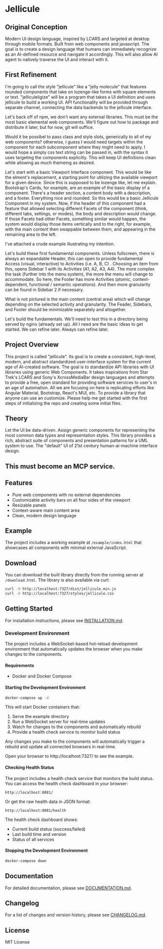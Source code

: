 # Jellicule

## Original Conception
Modern UI design language, inspired by LCARS and targeted at desktop through mobile formats.
Built from web components and javascript. The goal is to create a design language that humans can immediately recognize as an AI-defined resource and navigate it accordingly. This will also allow AI agent to natively traverse the UI and interact with it.

## First Refinement
I'm going to call the style "jellicule" like a "jelly molecule" that features rounded components that take on lozenge-like forms with square elements or text.  "jelliculeligize" will be a program that takes a UI definition and uses jellicule to build a working UI. API functionality will be provided through separate channel, connecting the data backends to the jellicule interface.

Let's back off of npm, we don't want any external libraries. This must be the most basic elemental web components. We'll figure out how to package and distribute it later, but for now, git will suffice.

Would it be possibel to pass class and style slots, generically to all of my web components? otherwise, I guess I would need targets within the component for each subcomponent where they might need to apply. I would hope a simply css text string can be passed in, with the syntax it uses targeting the components explicitly.  This will keep UI definitions clean while allowing as much themeing as desired.

Let's start with a basic Viewport Interface component. This would be like the <body> elment's replacement, a starting point for utilizing the available viewport for a given device. Since this is supposed to be lozenge like, let me explain. Bootstrap's Cards, for example, are an example of the basic display of a component. There's a header section, a content body with a description, and a footer. Everything nice and rounded.  So this would be a basic Jellicule Component in my system. Now, if the header of this component had a feature that allowed selecting different Facets of the component (think, different tabs, settings, or modes), the body and description would change. If those Facets had other Facets, something similar would happen, the system would display those items vertically and to the right, for example, with the main content then swappable between them, and appearing in the remaining area to the left.

I've attached a crude example illustrating my intention.

Let's build these first fundamental components.  Unless fullscreen, there is always an expandable Header, this can open to provide fundamental Access (visual, interactive) to Activities (i.e. A, B, C) . Choosing an item from this, opens Sidebar 1 with its Activities (A1, A2, A3, A4). The more complex the task (further into the menu system), the more the menu will change to accommodate. So here, the Footer has more Activities (atomic, context-dependent, functional / semantic operations). And then more granularity can be found in Sidebar 2 if necessary.

What is not pictured is the main content (central area) which will change depending on the selected activity and granularity. The Feader, Sidebars, and Footer should be minimizable separately and altogether.

Let's build the fundamentals. We'll need to test this in a directory being served by nginx (already set up). All I need are the basic ideas to get started. We can refine later. Always can refine later.

## Project Overview
This project is called "jellicule".  Its goal is to create a consistent, high-level, modern, and abstract standardized user-interface system for the current age of AI-created software. The goal is to standardize API libraries with UI libraries using generic Web Components. It takes inspirations from Star Trek's LCARS and Sony's XcrossMediaBar design languages and attempts to provide a free, open standard for providing software services to user's in an age of automation.  All we are focusing on here is replicating efforts like Angular Material, Bootstrap, React's MUI, etc. To provide a library that anyone can use an customize.  Please help me get started with the first steps of initializing the repo and creating some initial files.

## Theory
Let the UI be data-driven. Assign generic components for representing the most common data types and representation styles. This library provides a rich, abstract suite of components and presentation patterns for a UML system to use. The "default" UI of 21st century human-ai-machine interface design.

## This must become an MCP service.

## Features
- Pure web components with no external dependencies
- Customizable activity bars on all four sides of the viewport
- Resizable panels
- Context-aware main content area
- Clean, modern design language

## Example
The project includes a working example at `/example/index.html` that showcases all components with minimal external JavaScript.

## Download
You can download the built library directly from the running server at `/download.html`. The library is also available via curl:

```bash
curl -O http://localhost:7327/dist/jellicule.min.js
curl -O http://localhost:7327/styles/jellicule.css
```

## Getting Started
For installation instructions, please see [INSTALLATION.md](INSTALLATION.md).

### Development Environment
The project includes a WebSocket-based hot-reload development environment that automatically updates the browser when you make changes to the components.

#### Requirements
- Docker and Docker Compose

#### Starting the Development Environment

```bash
docker-compose up -d
```

This will start Docker containers that:
1. Serve the example directory
2. Run a WebSocket server for real-time updates
3. Watch for changes to the components and automatically rebuild
4. Provide a health check service to monitor build status

Any changes you make to the components will automatically trigger a rebuild and update all connected browsers in real-time.

Open your browser to http://localhost:7327/ to see the example.

#### Checking Health Status
The project includes a health check service that monitors the build status. You can access the health check dashboard in your browser:

```
http://localhost:8081/
```

Or get the raw health data in JSON format:

```
http://localhost:8081/health
```

The health check dashboard shows:
- Current build status (success/failed)
- Last build time and version
- Status of all services

#### Stopping the Development Environment
```bash
docker-compose down
```

## Documentation
For detailed documentation, please see [DOCUMENTATION.md](DOCUMENTATION.md).

## Changelog
For a list of changes and version history, please see [CHANGELOG.md](CHANGELOG.md).

## License
MIT License
